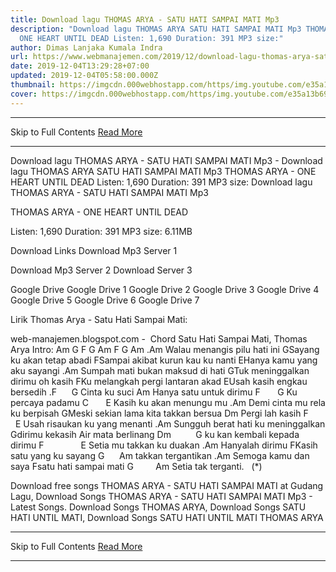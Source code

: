 ```yaml
---
title: Download lagu THOMAS ARYA - SATU HATI SAMPAI MATI Mp3
description: "Download lagu THOMAS ARYA SATU HATI SAMPAI MATI Mp3 THOMAS ARYA -
  ONE HEART UNTIL DEAD Listen: 1,690 Duration: 391 MP3 size:"
author: Dimas Lanjaka Kumala Indra
url: https://www.webmanajemen.com/2019/12/download-lagu-thomas-arya-satu-hati.html
date: 2019-12-04T13:29:28+07:00
updated: 2019-12-04T05:58:00.000Z
thumbnail: https://imgcdn.000webhostapp.com/https/img.youtube.com/e35a13b69650813b631bfb1716242936.jpeg
cover: https://imgcdn.000webhostapp.com/https/img.youtube.com/e35a13b69650813b631bfb1716242936.jpeg
---
```


<hr/> Skip to Full Contents <a href="https://www.webmanajemen.com/2019/12/download-lagu-thomas-arya-satu-hati.html" rel="follow" class="button" id="read-more">Read More</a> <hr/> Download lagu THOMAS ARYA - SATU HATI SAMPAI MATI Mp3 - Download lagu THOMAS ARYA SATU HATI SAMPAI MATI Mp3 THOMAS ARYA - ONE HEART UNTIL DEAD Listen: 1,690 Duration: 391 MP3 size: Download lagu THOMAS ARYA - SATU HATI SAMPAI MATI Mp3

  THOMAS ARYA - ONE HEART UNTIL DEAD 

  Listen: 1,690 
  Duration: 391 
  MP3 size: 6.11MB 

  Download Links 
  Download Mp3 Server 1 

  Download Mp3 Server 2 
  Download Server 3 


  Google Drive   Google Drive 1 
  Google Drive 2 
  Google Drive 3 
  Google Drive 4 
  Google Drive 5 
  Google Drive 6 
  Google Drive 7 


                             
Lirik Thomas Arya - Satu Hati Sampai Mati:
                             

 web-manajemen.blogspot.com -  Chord Satu Hati Sampai Mati, Thomas Arya
  Intro: 
Am G F G Am
F G Am
.Am
Walau menangis pilu hati ini
GSayang ku akan tetap abadi
FSampai akibat kurun kau ku nanti
EHanya kamu yang aku sayangi
.Am
Sumpah mati bukan maksud di hati
GTuk meninggalkan dirimu oh kasih
FKu melangkah pergi lantaran akad
EUsah kasih engkau bersedih
.F      G
Cinta ku suci
Am
Hanya satu untuk dirimu
F       G
Ku percaya padamu
C       E
Kasih ku akan menungu mu
.Am
Demi cinta mu rela ku berpisah
GMeski sekian lama kita takkan bersua
Dm
Pergi lah kasih
F        E
Usah risaukan ku yang menanti
.Am
Sungguh berat hati ku meninggalkan
Gdirimu kekasih Air mata berlinang
Dm          G
ku kan kembali kepada dirimu
F               E
Setia mu takkan ku duakan
.Am
Hanyalah dirimu
FKasih satu yang ku sayang
G      Am
takkan tergantikan
.Am
Semoga kamu dan saya
Fsatu hati sampai mati
G         Am
Setia tak terganti. 
   (*) 
                         
  Download free songs THOMAS ARYA - SATU HATI SAMPAI MATI at Gudang Lagu, Download Songs THOMAS ARYA - SATU HATI SAMPAI MATI Mp3 - Latest Songs.  Download Songs THOMAS ARYA, Download Songs SATU HATI UNTIL MATI, Download Songs SATU HATI UNTIL MATI THOMAS ARYA <hr/> Skip to Full Contents <a href="https://www.webmanajemen.com/2019/12/download-lagu-thomas-arya-satu-hati.html" rel="follow" class="button" id="read-more">Read More</a> <hr/>